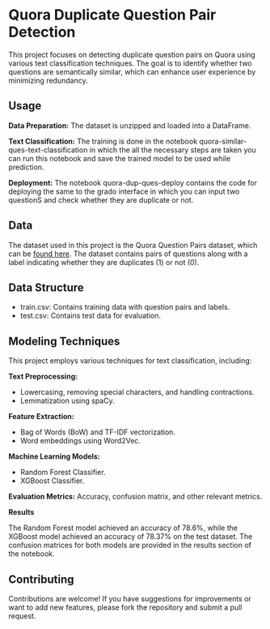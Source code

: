 # Quora Duplicate Question Pair Detection
This project focuses on detecting duplicate question pairs on Quora using various text classification techniques. The goal is to identify whether two questions are semantically similar, which can enhance user experience by minimizing redundancy.

## Usage
**Data Preparation:** The dataset is unzipped and loaded into a DataFrame.  

**Text Classification:** The training is done in the notebook quora-similar-ques-text-classification in which the all the necessary steps are taken you can run this notebook and save the trained model to be used while prediction.  

**Deployment:**  The notebook quora-dup-ques-deploy contains the code for deploying the same to the grado interface in which you can input two questionS and check whether they are duplicate or not.  


## Data
The dataset used in this project is the Quora Question Pairs dataset, which can be [found here](https://www.kaggle.com/c/quora-question-pairs/data). The dataset contains pairs of questions along with a label indicating whether they are duplicates (1) or not (0).  

## Data Structure
- train.csv: Contains training data with question pairs and labels.
- test.csv: Contains test data for evaluation.
  
## Modeling Techniques
This project employs various techniques for text classification, including:

**Text Preprocessing:**  
- Lowercasing, removing special characters, and handling contractions.
- Lemmatization using spaCy.
  
**Feature Extraction:**  
- Bag of Words (BoW) and TF-IDF vectorization.
- Word embeddings using Word2Vec.

**Machine Learning Models:** 
- Random Forest Classifier.
- XGBoost Classifier.
  
 **Evaluation Metrics:**
Accuracy, confusion matrix, and other relevant metrics.

**Results**  

The Random Forest model achieved an accuracy of 78.6%, while the XGBoost model achieved an accuracy of 78.37% on the test dataset. The confusion matrices for both models are provided in the results section of the notebook.


## Contributing 
Contributions are welcome! If you have suggestions for improvements or want to add new features, please fork the repository and submit a pull request.
